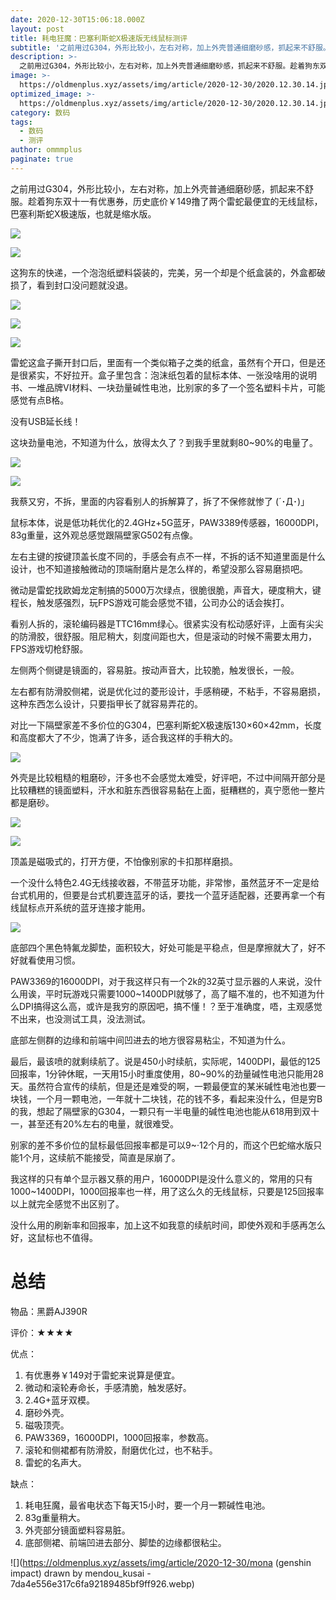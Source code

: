 ```yaml
---
date: 2020-12-30T15:06:18.000Z
layout: post
title: 耗电狂魔：巴塞利斯蛇X极速版无线鼠标测评
subtitle: '之前用过G304，外形比较小，左右对称，加上外壳普通细磨砂感，抓起来不舒服。趁着狗东双十一有优惠券，历史底价￥149撸了两个雷蛇最便宜的无线鼠标，巴塞利斯蛇X极速版，也就是缩水版。'
description: >-
  之前用过G304，外形比较小，左右对称，加上外壳普通细磨砂感，抓起来不舒服。趁着狗东双十一有优惠券，历史底价￥149撸了两个雷蛇最便宜的无线鼠标，巴塞利斯蛇X极速版，也就是缩水版。
image: >-
  https://oldmenplus.xyz/assets/img/article/2020-12-30/2020.12.30.14.jpg
optimized_image: >-
  https://oldmenplus.xyz/assets/img/article/2020-12-30/2020.12.30.14.jpg
category: 数码
tags:
  - 数码
  - 测评
author: ommmplus
paginate: true
---
```


之前用过G304，外形比较小，左右对称，加上外壳普通细磨砂感，抓起来不舒服。趁着狗东双十一有优惠券，历史底价￥149撸了两个雷蛇最便宜的无线鼠标，巴塞利斯蛇X极速版，也就是缩水版。

![](https://oldmenplus.xyz/assets/img/article/2020-12-30/2020.12.30.05.jpg)

![](https://oldmenplus.xyz/assets/img/article/2020-12-30/2020.12.30.06.jpg)

这狗东的快递，一个泡泡纸塑料袋装的，完美，另一个却是个纸盒装的，外盒都破损了，看到封口没问题就没退。

![](https://oldmenplus.xyz/assets/img/article/2020-12-30/2020.12.30.07.jpg)

![](https://oldmenplus.xyz/assets/img/article/2020-12-30/2020.12.30.09.jpg)

![](https://oldmenplus.xyz/assets/img/article/2020-12-30/2020.12.30.08.jpg)

雷蛇这盒子撕开封口后，里面有一个类似箱子之类的纸盒，虽然有个开口，但是还是很紧实，不好拉开。盒子里包含：泡沫纸包着的鼠标本体、一张没啥用的说明书、一堆品牌VI材料、一块劲量碱性电池，比别家的多了一个签名塑料卡片，可能感觉有点B格。

没有USB延长线！

这块劲量电池，不知道为什么，放得太久了？到我手里就剩80~90%的电量了。

![](https://oldmenplus.xyz/assets/img/article/2020-12-30/2020.12.30.01.jpg)

![](https://oldmenplus.xyz/assets/img/article/2020-12-30/2020.12.30.10.jpg)

我蔡又穷，不拆，里面的内容看别人的拆解算了，拆了不保修就惨了 (´･Д･)」

鼠标本体，说是低功耗优化的2.4GHz+5G蓝牙，PAW3389传感器，16000DPI，83g重量，这外观总感觉跟隔壁家G502有点像。

左右主键的按键顶盖长度不同的，手感会有点不一样，不拆的话不知道里面是什么设计，也不知道接触微动的顶端耐磨片是怎么样的，希望没那么容易磨损吧。

微动是雷蛇找欧姆龙定制搞的5000万次绿点，很脆很脆，声音大，硬度稍大，键程长，触发感强烈，玩FPS游戏可能会感觉不错，公司办公的话会挨打。

看别人拆的，滚轮编码器是TTC16mm绿心。很紧实没有松动感好评，上面有尖尖的防滑胶，很舒服。阻尼稍大，刻度间距也大，但是滚动的时候不需要太用力，FPS游戏切枪舒服。

左侧两个侧键是镜面的，容易脏。按动声音大，比较脆，触发很长，一般。

左右都有防滑胶侧裙，说是优化过的菱形设计，手感稍硬，不粘手，不容易磨损，这种东西怎么设计，只要指甲长了就容易弄花的。

对比一下隔壁家差不多价位的G304，巴塞利斯蛇X极速版130×60×42mm，长度和高度都大了不少，饱满了许多，适合我这样的手稍大的。

![](https://oldmenplus.xyz/assets/img/article/2020-12-30/2020.12.30.02.jpg)

外壳是比较粗糙的粗磨砂，汗多也不会感觉太难受，好评吧，不过中间隔开部分是比较糟糕的镜面塑料，汗水和脏东西很容易黏在上面，挺糟糕的，真宁愿他一整片都是磨砂。

![](https://oldmenplus.xyz/assets/img/article/2020-12-30/2020.12.30.11.jpg)

![](https://oldmenplus.xyz/assets/img/article/2020-12-30/2020.12.30.12.jpg)

顶盖是磁吸式的，打开方便，不怕像别家的卡扣那样磨损。

一个没什么特色2.4G无线接收器，不带蓝牙功能，非常惨，虽然蓝牙不一定是给台式机用的，但要是台式机要连蓝牙的话，要找一个蓝牙适配器，还要再拿一个有线鼠标点开系统的蓝牙连接才能用。

![](https://oldmenplus.xyz/assets/img/article/2020-12-30/2020.12.30.04.jpg)

底部四个黑色特氟龙脚垫，面积较大，好处可能是平稳点，但是摩擦就大了，好不好就看使用习惯。

PAW3369的16000DPI，对于我这样只有一个2k的32英寸显示器的人来说，没什么用诶，平时玩游戏只需要1000~1400DPI就够了，高了瞄不准的，也不知道为什么DPI搞得这么高，或许是我穷的原因吧，搞不懂！？至于准确度，唔，主观感觉不出来，也没测试工具，没法测试。

底部左侧群的边缘和前端中间凹进去的地方很容易粘尘，不知道为什么。

最后，最该喷的就剩续航了。说是450小时续航，实际呢，1400DPI，最低的125回报率，1分钟休眠，一天用15小时重度使用，80~90%的劲量碱性电池只能用28天。虽然符合宣传的续航，但是还是难受的啊，一颗最便宜的某米碱性电池也要一块钱，一个月一颗电池，一年就十二块钱，花的钱不多，看起来没什么，但是穷B的我，想起了隔壁家的G304，一颗只有一半电量的碱性电池也能从618用到双十一，甚至还有20%左右的电量，就很难受。

别家的差不多价位的鼠标最低回报率都是可以9~·12个月的，而这个巴蛇缩水版只能1个月，这续航不能接受，简直是尿崩了。

我这样的只有单个显示器又蔡的用户，16000DPI是没什么意义的，常用的只有1000~1400DPI，1000回报率也一样，用了这么久的无线鼠标，只要是125回报率以上就完全感觉不出区别了。

没什么用的刷新率和回报率，加上这不如我意的续航时间，即使外观和手感再怎么好，这鼠标也不值得。

# 总结

物品：黑爵AJ390R

评价：★★★★

优点：

1. 有优惠券￥149对于雷蛇来说算是便宜。
2. 微动和滚轮寿命长，手感清脆，触发感好。
3. 2.4G+蓝牙双模。
4. 磨砂外壳。
5. 磁吸顶壳。
6. PAW3369，16000DPI，1000回报率，参数高。
7. 滚轮和侧裙都有防滑胶，耐磨优化过，也不粘手。
8. 雷蛇的名声大。

缺点：

1. 耗电狂魔，最省电状态下每天15小时，要一个月一颗碱性电池。
2. 83g重量稍大。
3. 外壳部分镜面塑料容易脏。
4. 底部侧裙、前端凹进去部分、脚垫的边缘都很粘尘。

![](https://oldmenplus.xyz/assets/img/article/2020-12-30/mona (genshin impact) drawn by mendou_kusai - 7da4e556e317c6fa92189485bf9ff926.webp)